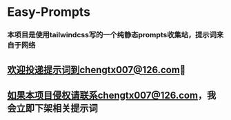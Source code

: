 # Easy-Prompts
### 本项目是使用tailwindcss写的一个纯静态prompts收集站，提示词来自于网络
## 欢迎投递提示词到chengtx007@126.com🤗
## 如果本项目侵权请联系chengtx007@126.com，我会立即下架相关提示词
